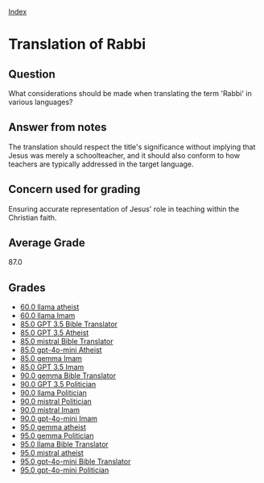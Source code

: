 
[Index](../../index.md)
# Translation of Rabbi
## Question
What considerations should be made when translating the term 'Rabbi' in various languages?

## Answer from notes
The translation should respect the title's significance without implying that Jesus was merely a schoolteacher, and it should also conform to how teachers are typically addressed in the target language.

## Concern used for grading
Ensuring accurate representation of Jesus' role in teaching within the Christian faith.

## Average Grade
87.0

## Grades
 * [60.0 llama atheist](../answers/llama_atheist/Translation_of_Rabbi.md)
 * [60.0 llama Imam](../answers/llama_Imam/Translation_of_Rabbi.md)
 * [85.0 GPT 3.5 Bible Translator](../answers/GPT_3.5_Bible_Translator/Translation_of_Rabbi.md)
 * [85.0 GPT 3.5 Atheist](../answers/GPT_3.5_Atheist/Translation_of_Rabbi.md)
 * [85.0 mistral Bible Translator](../answers/mistral_Bible_Translator/Translation_of_Rabbi.md)
 * [85.0 gpt-4o-mini Atheist](../answers/gpt-4o-mini_Atheist/Translation_of_Rabbi.md)
 * [85.0 gemma Imam](../answers/gemma_Imam/Translation_of_Rabbi.md)
 * [85.0 GPT 3.5 Imam](../answers/GPT_3.5_Imam/Translation_of_Rabbi.md)
 * [90.0 gemma Bible Translator](../answers/gemma_Bible_Translator/Translation_of_Rabbi.md)
 * [90.0 GPT 3.5 Politician](../answers/GPT_3.5_Politician/Translation_of_Rabbi.md)
 * [90.0 llama Politician](../answers/llama_Politician/Translation_of_Rabbi.md)
 * [90.0 mistral Politician](../answers/mistral_Politician/Translation_of_Rabbi.md)
 * [90.0 mistral Imam](../answers/mistral_Imam/Translation_of_Rabbi.md)
 * [90.0 gpt-4o-mini Imam](../answers/gpt-4o-mini_Imam/Translation_of_Rabbi.md)
 * [95.0 gemma atheist](../answers/gemma_atheist/Translation_of_Rabbi.md)
 * [95.0 gemma Politician](../answers/gemma_Politician/Translation_of_Rabbi.md)
 * [95.0 llama Bible Translator](../answers/llama_Bible_Translator/Translation_of_Rabbi.md)
 * [95.0 mistral atheist](../answers/mistral_atheist/Translation_of_Rabbi.md)
 * [95.0 gpt-4o-mini Bible Translator](../answers/gpt-4o-mini_Bible_Translator/Translation_of_Rabbi.md)
 * [95.0 gpt-4o-mini Politician](../answers/gpt-4o-mini_Politician/Translation_of_Rabbi.md)
